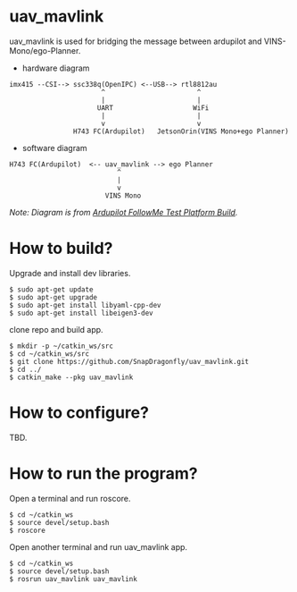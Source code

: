 # uav_mavlink

uav_mavlink is used for bridging the message between ardupilot and VINS-Mono/ego-Planner.

- hardware diagram
```
imx415 --CSI--> ssc338q(OpenIPC) <--USB--> rtl8812au
                       ^                       ^
                       |                       |
                      UART                    WiFi
                       |                       |
                       v                       v
                H743 FC(Ardupilot)   JetsonOrin(VINS Mono+ego Planner)
```

- software diagram
```
H743 FC(Ardupilot)  <-- uav_mavlink --> ego Planner
                           ^
                           |
                           v
                        VINS Mono
```

*Note: Diagram is from [Ardupilot FollowMe Test Platform Build](https://blog.csdn.net/lida2003/article/details/141649074).*

# How to build?

Upgrade and install dev libraries.

```
$ sudo apt-get update
$ sudo apt-get upgrade
$ sudo apt-get install libyaml-cpp-dev
$ sudo apt-get install libeigen3-dev
```

clone repo and build app.

```
$ mkdir -p ~/catkin_ws/src
$ cd ~/catkin_ws/src
$ git clone https://github.com/SnapDragonfly/uav_mavlink.git
$ cd ../
$ catkin_make --pkg uav_mavlink
```

# How to configure?

TBD.


# How to run the program?

Open a terminal and run roscore.

```
$ cd ~/catkin_ws
$ source devel/setup.bash
$ roscore
```

Open another terminal and run uav_mavlink app.

```
$ cd ~/catkin_ws
$ source devel/setup.bash
$ rosrun uav_mavlink uav_mavlink
```

